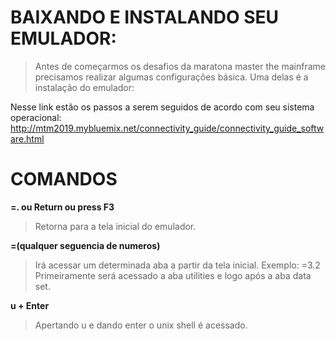 # BAIXANDO E INSTALANDO SEU EMULADOR:
> Antes de começarmos os desafios da maratona master the mainframe precisamos realizar algumas configurações básica. Uma delas é a instalação do emulador:

Nesse link estão os passos a serem seguidos de acordo com seu sistema operacional:
http://mtm2019.mybluemix.net/connectivity_guide/connectivity_guide_software.html

# COMANDOS

**=. ou Return ou press F3**
> Retorna para a tela inicial do emulador.

**=(qualquer seguencia de numeros)**
> Irá acessar um determinada aba a partir da tela inicial. Exemplo: =3.2 Primeiramente será acessado a aba utilities e logo após a aba data set.

**u + Enter**
> Apertando u e dando enter o unix shell é acessado.


